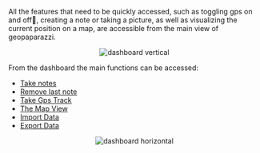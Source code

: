All the features that need to be quickly accessed, such as toggling gps on and off, creating a note or taking a picture, as well as visualizing the current position on a map, are accessible from the main view of geopaparazzi.

<p align='center'><img src='http://wiki.geopaparazzi.googlecode.com/git/images3/01_dashboard.png' alt='dashboard vertical' /></p>


From the dashboard the main functions can be accessed:
  * [Take notes](TakeNotes3.md)
  * [Remove last note](RemoveNotes3.md)
  * [Take Gps Track](TakeGpsLog3.md)
  * [The Map View](MapView3.md)
  * [Import Data](ImportData3.md)
  * [Export Data](ExportData3.md)

<p align='center'><img src='http://wiki.geopaparazzi.googlecode.com/git/images3/02_dashboard_hor.png' alt='dashboard horizontal' /></p>